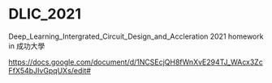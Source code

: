 # DLIC_2021
Deep_Learning_Intergrated_Circuit_Design_and_Accleration 2021 homework in 成功大學

https://docs.google.com/document/d/1NCSEcjQH8fWnXvE294TJ_WAcx3ZcFfX54bJIvGpqUXs/edit#

